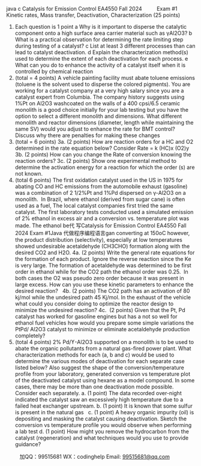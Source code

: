 java c
Catalysis for Emission Control EA4550
Fall 2024          Exam #1
Kinetic rates, Mass transfer, Deactivation, Characterization
(25 points)
1. Each question is 1 point
a Why is it important to disperse the catalytic component onto a high surface area carrier material such as γAl2O3?
b What is a practical observation for determining the rate limiting step during testing of a catalyst?
c List at least 3 different processes than can lead to catalyst deactivation.
d Explain the characterization method(s) used to determine the extent of each deactivation for each process.
e What can you do to enhance the activity of a catalyst itself when it is controlled by chemical reaction    
2. (total = 4 points)
A vehicle painting facility must abate toluene emissions (toluene is the solvent used to disperse the colored pigments). You are working for a catalyst company at a very high salary since you are a catalyst expert from Columbia. The company history suggests using 1%Pt on Al2O3 washcoated on the walls of a 400 cpsi/6.5 ceramic monolith is a good choice initially for your lab testing but you have the option to select a different monolith and dimensions. What different monolith and reactor dimensions (diameter, length while maintaining the same SV) would you adjust to enhance the rate for BMT control? Discuss why there are penalties for making these changes
3. (total = 6 points)
3a. (2 points) How are reaction orders for a HC and O2 determined in the rate equation below?
Consider Rate = k (HC)x (O2)y 
3b. (2 points) How can you change the Rate of conversion knowing the reaction orders?
3c. (2 points) Show one experimental method to determine the activation energy for a reaction for which the order (s) are not known.
4. (total 6 points)
The first oxidation catalyst used in the US in 1975 for abating CO and HC emissions from the automobile exhaust (gasoline) was a combination of 2 1/2%Pt and 1%Pd dispersed on γ-Al2O3 on a monolith.  In Brazil, where ethanol (derived from sugar cane) is often used as a fuel, The local catalyst companies first tried the same catalyst. The first laboratory tests conducted used a simulated emission of 2% ethanol in excess air and a conversion vs. temperature plot was made. The ethanol be代 写Catalysis for Emission Control EA4550 Fall 2024 Exam #1Java
代做程序编程语言gan converting at 150oC however, the product distribution (selectivity), especially at low temperatures showed undesirable acetaldehyde (CH3CHO) formation along with the desired CO2 and H2O.
4a. (2 points) Write the general rate equations for the formation of each product. Ignore the reverse reaction since the Ke is very large. The formation of acetaldehyde was determined to be first order in ethanol while for the CO2 path the ethanol order was 0.25.  In both cases the O2 was pseudo zero order because it was present in large excess. How can you use these kinetic parameters to enhance the desired reaction?  
4b. (2 points) The CO2 path has an activation of 80 kj/mol while the undesired path 45 Kj/mol. In the exhaust of the vehicle what could you consider doing to optimize the reactor design to minimize the undesired reaction?
4c.  (2 points) Given that the Pt, Pd catalyst has worked for gasoline engines but has a not so well for ethanol fuel vehicles how would you prepare some simple variations the PtPd/ Al2O3 catalyst to minimize or eliminate acetaldehyde production completely?
5. (total 4 points)
2% Pd/ϒ-Al2O3 supported on a monolith is to be used to abate the organic pollutants from a natural gas-fired power plant. What characterization methods for each (a, b and c) would be used to determine the various modes of deactivation for each separate case listed below? Also suggest the shape of the conversion/temperature profile from your laboratory, generated conversion vs temperature plot of the deactivated catalyst using hexane as a model compound. In some cases, there may be more than one deactivation mode possible. Consider each separately.
a. (1 point) The data recorded over-night indicated the catalyst saw an excessively high temperature due to a failed heat exchanger upstream. 
b. (1 point) It is known that some sulfur is present in the natural gas  
c. (1 point) A heavy organic impurity (oil) is depositing and masking the catalyst causing deactivation. Sketch the conversion vs temperature profile you would observe when performing a lab test 
d. (1 point) How might you remove the hydrocarbon from the catalyst (regeneration) and what techniques would you use to provide guidance?



         
加QQ：99515681  WX：codinghelp  Email: 99515681@qq.com
